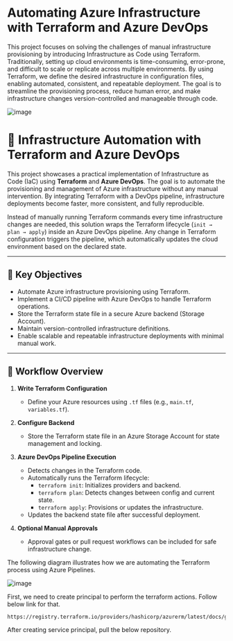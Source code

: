 # Automating Azure Infrastructure with Terraform and Azure DevOps

This project focuses on solving the challenges of manual infrastructure provisioning by introducing Infrastructure as Code using Terraform. Traditionally, setting up cloud 
environments is time-consuming, error-prone, and difficult to scale or replicate across multiple environments. By using Terraform, we define the desired infrastructure in 
configuration files, enabling automated, consistent, and repeatable deployment. The goal is to streamline the provisioning process, reduce human error, and make infrastructure 
changes version-controlled and manageable through code.

![image](https://github.com/user-attachments/assets/2fa2af82-30b4-4528-9a47-c737a083f9ca)


# 🚀 Infrastructure Automation with Terraform and Azure DevOps

This project showcases a practical implementation of Infrastructure as Code (IaC) using **Terraform** and **Azure DevOps**. The goal is to automate the provisioning and management of Azure infrastructure without any manual intervention. By integrating Terraform with a DevOps pipeline, infrastructure deployments become faster, more consistent, and fully reproducible.

Instead of manually running Terraform commands every time infrastructure changes are needed, this solution wraps the Terraform lifecycle (`init → plan → apply`) inside an Azure DevOps pipeline. Any change in Terraform configuration triggers the pipeline, which automatically updates the cloud environment based on the declared state.

---

## 🔧 Key Objectives

- Automate Azure infrastructure provisioning using Terraform.
- Implement a CI/CD pipeline with Azure DevOps to handle Terraform operations.
- Store the Terraform state file in a secure Azure backend (Storage Account).
- Maintain version-controlled infrastructure definitions.
- Enable scalable and repeatable infrastructure deployments with minimal manual work.

---

## 🔁 Workflow Overview

1. **Write Terraform Configuration**
   - Define your Azure resources using `.tf` files (e.g., `main.tf`, `variables.tf`).

2. **Configure Backend**
   - Store the Terraform state file in an Azure Storage Account for state management and locking.

3. **Azure DevOps Pipeline Execution**
   - Detects changes in the Terraform code.
   - Automatically runs the Terraform lifecycle:
     - `terraform init`: Initializes providers and backend.
     - `terraform plan`: Detects changes between config and current state.
     - `terraform apply`: Provisions or updates the infrastructure.
   - Updates the backend state file after successful deployment.

4. **Optional Manual Approvals**
   - Approval gates or pull request workflows can be included for safe infrastructure change.
  


The following diagram illustrates how we are automating the Terraform process using Azure Pipelines.

![image](https://github.com/user-attachments/assets/e1065708-5a35-43b1-9022-804bdcb25c94)



First, we need to create principal to perform the terraform actions. Follow below link for that.

```shell
https://registry.terraform.io/providers/hashicorp/azurerm/latest/docs/guides/service_principal_client_secret
```

After creating service principal, pull the below repository.
```shell


